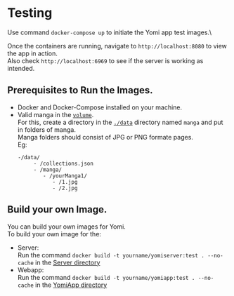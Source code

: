 # Testing
Use command `docker-compose up` to initiate the Yomi app test images.\

Once the containers are running, navigate to `http://localhost:8080` to view the app in action.\
Also check `http://localhost:6969` to see if the server is working as intended.

## Prerequisites to Run the Images.
- Docker and Docker-Compose installed on your machine.
- Valid manga in the [`volume`](./data/). \
  For this, create a directory in the [`./data`](./data) directory named `manga` and put in folders of manga.\
  Manga folders should consist of JPG or PNG formate pages.\
  Eg:
  ```
  -/data/
       - /collections.json
       - /manga/
          - /yourManga1/
             - /1.jpg
             - /2.jpg
  ```
  
## Build your own Image.
  You can build your own images for Yomi.\
  To build your own image for the:
  - Server:\
    Run the command `docker build -t yourname/yomiserver:test . --no-cache` in the [Server directory](../Server)
  - Webapp:\
    Run the command `docker build -t yourname/yomiapp:test . --no-cache` in the [YomiApp directory](../YomiApp)
    
    
